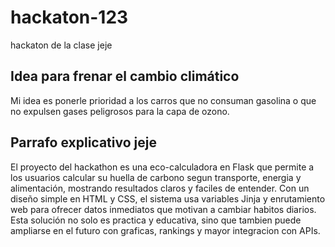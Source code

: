 # hackaton-123
hackaton de la clase jeje


## Idea para frenar el cambio climático
Mi idea es ponerle prioridad a los carros que no consuman gasolina o que no expulsen gases peligrosos para la capa de ozono.

## Parrafo explicativo jeje
El proyecto del hackathon es una eco-calculadora en Flask que permite a los usuarios calcular su huella de carbono segun transporte, energia y alimentación, mostrando resultados claros y faciles de entender. Con un diseño simple en HTML y CSS, el sistema usa variables Jinja y enrutamiento web para ofrecer datos inmediatos que motivan a cambiar habitos diarios. Esta solución no solo es practica y educativa, sino que tambien puede ampliarse en el futuro con graficas, rankings y mayor integracion con APIs.
